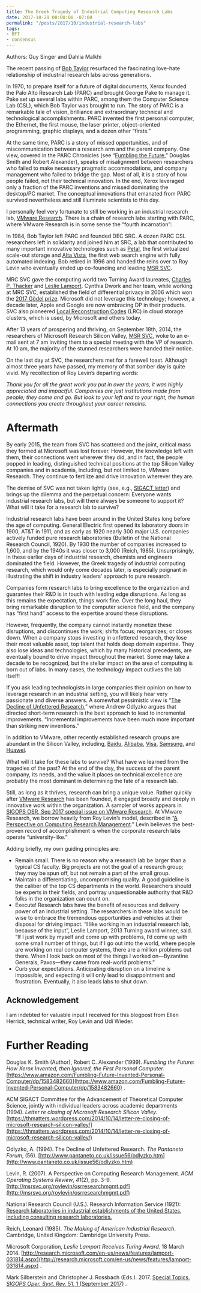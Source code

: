 ```yaml
---
title: The Greek Tragedy of Industrial Computing Research Labs
date: 2017-10-29 00:00:00 -07:00
permalink: "/posts/2017/10/industrial-research-labs"
tags:
- BFT
- consensus
---
```


Authors: Guy Singer and Dahlia Malkhi

The recent passing of  [Bob Taylor](https://www.nytimes.com/2017/04/14/technology/robert-taylor-innovator-who-shaped-modern-computing-dies-at-85.html?_r=0)  resurfaced the fascinating love-hate relationship of industrial research labs across generations.

In 1970, to prepare itself for a future of digital documents, Xerox founded the Palo Alto Research Lab (PARC) and brought George Pake to manage it. Pake set up several labs within PARC, among them the Computer Science Lab (CSL), which Bob Taylor was brought to run. The story of PARC is a remarkable tale of vision, brilliance and extraordinary technical and technological accomplishments. PARC invented the first personal computer, the Ethernet, the first mouse, the laser printer, object-oriented programming, graphic displays, and a dozen other “firsts.”

At the same time, PARC is a story of missed opportunities, and of miscommunication between a research arm and the parent company. One view, covered in the PARC Chronicles (see “[Fumbling the Future](https://www.amazon.com/Fumbling-Future-Invented-Personal-Computer/dp/1583482660),” Douglas Smith and Robert Alexander), speaks of misalignment between researchers who failed to make necessary pragmatic accommodations, and company management who failed to bridge the gap. Most of all, it is a story of how people failed, not their technical innovation. In the end, Xerox leveraged only a fraction of the PARC inventions and missed dominating the desktop/PC market. The conceptual innovations that emanated from PARC survived nevertheless and still illuminate scientists to this day.

I personally feel very fortunate to still be working in an industrial research lab,  [VMware Research](https://research.vmware.com/). There is a chain of research labs starting with PARC, where VMware Research is in some sense the “fourth incarnation”:

In 1984, Bob Taylor left PARC and founded DEC SRC. A dozen PARC CSL researchers left in solidarity and joined him at SRC, a lab that contributed to many important innovative technologies such as  [Petal](http://citeseerx.ist.psu.edu/viewdoc/download?doi=10.1.1.44.1058&rep=rep1&type=pdf), the first virtualized scale-out storage and  [Alta Vista](https://en.wikipedia.org/wiki/AltaVista), the first web search engine with fully automated indexing. Bob retired in 1996 and handed the reins over to Roy Levin who eventually ended up co-founding and leading  [MSR SVC](http://msrsvc.org/).

MRC SVC gave the computing world two Turning Award laureates,  [Charles P. Thacker](http://amturing.acm.org/award_winners/thacker_1336106.cfm)  and  [Leslie Lamport](http://amturing.acm.org/award_winners/lamport_1205376.cfm). Cynthia Dwork and her team, while working at MRC SVC, established the field of differential privacy in 2006 which won the  [2017 Gödel prize](https://www.eatcs.org/index.php/component/content/article/1-news/2450-2017-godel-prize). Microsoft did not leverage this technology; however, a decade later, Apple and Google are now embracing DP in their products. SVC also pioneered  [Local Reconstruction Codes](https://www.microsoft.com/en-us/research/blog/the-code-that-no-one-in-the-cloud-can-live-without/)  (LRC) in cloud storage clusters, which is used, by Microsoft and others today.

After 13 years of prospering and thriving, on September 18th, 2014, the researchers of Microsoft Research Silicon Valley,  [MSR SVC](http://msrsvc.org/), woke to an e-mail sent at 7 am inviting them to a special meeting with the VP of research. At 10 am, the majority of the stunned researchers were handed their notice.

On the last day at SVC, the researchers met for a farewell toast. Although almost three years have passed, my memory of that somber day is quite vivid. My recollection of Roy Levin’s departing words:

_Thank you for all the great work you put in over the years, it was highly appreciated and impactful. Companies are just institutions made from people; they come and go. But look to your left and to your right, the human connections you create throughout your career remains._

# Aftermath

By early 2015, the team from SVC has scattered and the joint, critical mass they formed at Microsoft was lost forever. However, the knowledge left with them, their connections went wherever they did, and in fact, the people popped in leading, distinguished technical positions at the top Silicon Valley companies and in academia, including, but not limited to, VMware Research. They continue to fertilize and drive innovation wherever they are.

The demise of SVC was not taken lightly (see, e.g.,  [SIGACT letter](https://thmatters.wordpress.com/2014/10/14/letter-re-closing-of-microsoft-research-silicon-valley/)) and brings up the dilemma and the perpetual concern: Everyone wants industrial research labs, but will there always be someone to support it? What will it take for a research lab to survive?

Industrial research labs have been around in the United States long before the age of computing. General Electric first opened its laboratory doors in 1900, AT&T in 1911, and as early as 1920 nearly 300 major U.S. companies actively funded pure research laboratories (Bulletin of the National Research Council, 1920). By 1930 the number of companies increased to 1,600, and by the 1940s it was closer to 3,000 (Reich, 1985). Unsurprisingly, in these earlier days of industrial research, chemists and engineers dominated the field. However, the Greek tragedy of industrial computing research, which would only come decades later, is especially poignant in illustrating the shift in industry leaders’ approach to pure research.

Companies form research labs to bring excellence to the organization and guarantee their R&D is in touch with leading edge disruptions. As long as this remains the expectation, things work fine. Over the long haul, they bring remarkable disruption to the computer science field, and the company has “first hand” access to the expertise around these disruptions.

However, frequently, the company cannot instantly monetize these disruptions, and discontinues the work; shifts focus; reorganizes; or closes down. When a company stops investing in unfettered research, they lose their most valuable asset, top talent that holds deep domain expertise. They also lose ideas and technologies, which by many historical precedents, are eventually bound to drive impact throughout the market. Some may take a decade to be recognized, but the stellar impact on the area of computing is born out of labs. In many cases, the technology impact outlives the lab itself!

If you ask leading technologists in large companies their opinion on how to leverage research in an industrial setting, you will likely hear very passionate and diverse answers. A somewhat pessimistic view is “[The Decline of Unfettered Research](http://www.pantaneto.co.uk/issue56/odlyzko.htm),” where Andrew Odlyzko argues that directed short-term research is the best approach to lead to incremental improvements. “Incremental improvements have been much more important than striking new inventions.”

In addition to VMware, other recently established research groups are abundant in the Silicon Valley, including,  [Baidu](http://research.baidu.com/),  [Alibaba](http://www.missqt.com/alibaba-cloud-appoints-dr-zhou-jingren-as-chief-scientist-leading-leading-big-data-and-artificial-intelligence-research-at-alibaba-idst/),  [Visa](http://research.visa.com/), [Samsung](http://www.sra.samsung.com/), and  [Huawei](http://innovationresearch.huawei.com/IPD/hirp/portal/index.html).

What will it take for these labs to survive? What have we learned from the tragedies of the past? At the end of the day, the success of the parent company, its needs, and the value it places on technical excellence are probably the most dominant in determining the fate of a research lab.

Still, as long as it thrives, research can bring a unique value. Rather quickly after  [VMware Research](https://research.vmware.com/) has been founded, it engaged broadly and deeply in innovative work within the organization. A sampler of works appears in [SIGOPS OSR, Sep 2017 special issue on VMware Research](https://dl.acm.org/citation.cfm?id=3139645&CFID=1000742815&CFTOKEN=72988258). At VMware Research, we borrow heavily from Roy Levin’s model, described in “[A Perspective on Computing Research Management](http://msrsvc.org/roylevin/osrresearchmgmt.pdf).” Levin believes the best-proven record of accomplishment is when the corporate research labs operate “university-like.”

Adding briefly, my own guiding principles are:

-   Remain small. There is no reason why a research lab be larger than a typical CS faculty. Big projects are not the goal of a research group; they may be spun off, but not remain a part of the small group.
-   Maintain a differentiating, uncompromising quality. A good guideline is the caliber of the top CS departments in the world. Researchers should be experts in their fields, and portray unquestionable authority that R&D folks in the organization can count on.
-   Execute! Research labs have the benefit of resources and delivery power of an industrial setting. The researchers in these labs would be wise to embrace the tremendous opportunities and vehicles at their disposal for driving impact. “I like working in an industrial research lab, because of the input”, Leslie Lamport, 2013 Turning award winner, said. “If I just work by myself and come up with problems, I’d come up with some small number of things, but if I go out into the world, where people are working on real computer systems, there are a million problems out there. When I look back on most of the things I worked on—Byzantine Generals, Paxos—they came from real-world problems.”
-   Curb your expectations. Anticipating disruption on a timeline is impossible, and expecting it will only lead to disappointment and frustration. Eventually, it also leads labs to shut down.

## Acknowledgement

I am indebted for valuable input I received for this blogpost from Ellen Herrick, technical writer, Roy Levin and Udi Wieder.

# Further Reading

Douglas K. Smith (Author), Robert C. Alexander (1999).  _Fumbling the Future: How Xerox Invented, then Ignored, the First Personal Computer._  [https://www.amazon.com/Fumbling-Future-Invented-Personal-Computer/dp/1583482660](https://www.amazon.com/Fumbling-Future-Invented-Personal-Computer/dp/1583482660)  .

ACM SIGACT Committee for the Advancement of Theoretical Computer Science, jointly with individual leaders across academic departments (1994).  _Letter re closing of Microsoft Research Silicon Valley._  [https://thmatters.wordpress.com/2014/10/14/letter-re-closing-of-microsoft-research-silicon-valley/](https://thmatters.wordpress.com/2014/10/14/letter-re-closing-of-microsoft-research-silicon-valley/)

Odlyzko, A. (1994). The Decline of Unfettered Research. _The Pantaneto Forum_, (56).  [http://www.pantaneto.co.uk/issue56/odlyzko.htm](http://www.pantaneto.co.uk/issue56/odlyzko.htm)

Levin, R. (2007). A Perspective on Computing Research Management.  _ACM Operating Systems Review_,  _41_(2), pp. 3-9.  [http://msrsvc.org/roylevin/osrresearchmgmt.pdf](http://msrsvc.org/roylevin/osrresearchmgmt.pdf)

National Research Council (U.S.). Research Information Service (1921):  [Research laboratories in industrial establishments of the United States, including consulting research laboratories.](https://catalog.hathitrust.org/Record/002092114)

Reich, Leonard (1985).  _The Making of American Industrial Research_. Cambridge, United Kingdom: Cambridge University Press.

Microsoft Corporation,  _Leslie Lamport Receives Turing Award_. 18 March 2014.  [http://research.microsoft.com/en-us/news/features/lamport-031814.aspx](http://research.microsoft.com/en-us/news/features/lamport-031814.aspx)  .

Mark Silberstein and Christopher J. Rossbach (Eds.). 2017.  [Special Topics.  _SIGOPS Oper. Syst. Rev._  51, 1 (September 2017)](https://dl.acm.org/citation.cfm?id=3139645&CFID=1000742815&CFTOKEN=7298825) .
